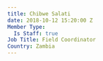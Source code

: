 ```yaml
---
title: Chibwe Salati
date: 2018-10-12 15:20:00 Z
Member Type:
  Is Staff: true
Job Title: Field Coordinator
Country: Zambia
---
```


